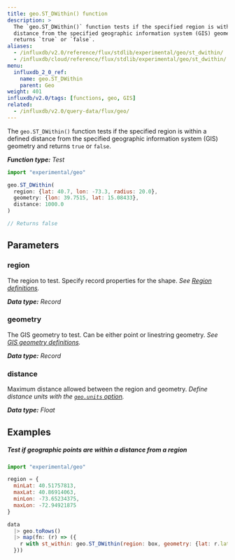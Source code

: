 ```yaml
---
title: geo.ST_DWithin() function
description: >
  The `geo.ST_DWithin()` function tests if the specified region is within a defined
  distance from the specified geographic information system (GIS) geometry and
  returns `true` or `false`.
aliases:
  - /influxdb/v2.0/reference/flux/stdlib/experimental/geo/st_dwithin/
  - /influxdb/cloud/reference/flux/stdlib/experimental/geo/st_dwithin/
menu:
  influxdb_2_0_ref:
    name: geo.ST_DWithin
    parent: Geo
weight: 401
influxdb/v2.0/tags: [functions, geo, GIS]
related:
  - /influxdb/v2.0/query-data/flux/geo/
---
```


The `geo.ST_DWithin()` function tests if the specified region is within a defined
distance from the specified geographic information system (GIS) geometry and
returns `true` or `false`.

_**Function type:** Test_

```js
import "experimental/geo"

geo.ST_DWithin(
  region: {lat: 40.7, lon: -73.3, radius: 20.0},
  geometry: {lon: 39.7515, lat: 15.08433},
  distance: 1000.0
)

// Returns false
```

## Parameters

### region
The region to test.
Specify record properties for the shape.
_See [Region definitions](/influxdb/v2.0/reference/flux/stdlib/experimental/geo/#region-definitions)._

_**Data type:** Record_

### geometry
The GIS geometry to test.
Can be either point or linestring geometry.
_See [GIS geometry definitions](/influxdb/v2.0/reference/flux/stdlib/experimental/geo/#gis-geometry-definitions)._

_**Data type:** Record_

### distance
Maximum distance allowed between the region and geometry.
_Define distance units with the [`geo.units` option](/influxdb/v2.0/reference/flux/stdlib/experimental/geo/#define-distance-units)._

_**Data type:** Float_

## Examples

##### Test if geographic points are within a distance from a region
```js
import "experimental/geo"

region = {
  minLat: 40.51757813,
  maxLat: 40.86914063,
  minLon: -73.65234375,
  maxLon: -72.94921875
}

data
  |> geo.toRows()
  |> map(fn: (r) => ({
    r with st_within: geo.ST_DWithin(region: box, geometry: {lat: r.lat, lon: r.lon}, distance: 15.0)
  }))
```
